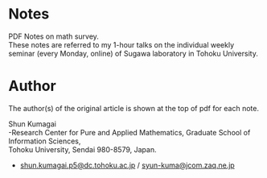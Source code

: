 # Notes
PDF Notes on math survey.  
These notes are referred to my 1-hour talks on the individual weekly seminar (every Monday, online) of Sugawa laboratory in Tohoku University.

# Author
The author(s) of the original article is shown at the top of pdf for each note. 

 Shun Kumagai  
 -Research Center for Pure and Applied Mathematics, 
  Graduate School of Information Sciences,  
  Tohoku University, Sendai 980-8579, Japan.  
 - shun.kumagai.p5@dc.tohoku.ac.jp / syun-kuma@jcom.zaq.ne.jp

